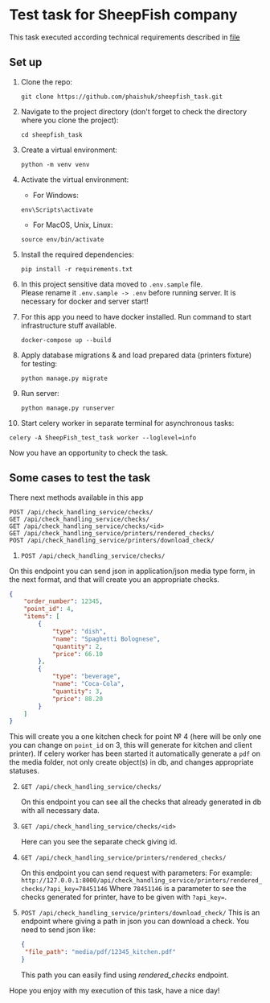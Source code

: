 # Test task for SheepFish company

This task executed according technical requirements described in [file](https://docs.google.com/document/d/1Dxp5BM7j3mcQ5lZRRL7yS9orFQypfp4CkozAgYy0PDs/edit)

## Set up

1. Clone the repo:
    ```shell
    git clone https://github.com/phaishuk/sheepfish_task.git
    ```
2. Navigate to the project directory (don't forget to check the directory where you clone the project):

    ```shell
    cd sheepfish_task
    ```

3. Create a virtual environment:
    ```shell
    python -m venv venv
    ```

4. Activate the virtual environment:

   - For Windows:
   ```shell
   env\Scripts\activate
   ```
   - For MacOS, Unix, Linux:
   ```shell
   source env/bin/activate
   ```
   
5. Install the required dependencies:
   ```shell
   pip install -r requirements.txt
   ```
6. In this project sensitive data moved to `.env.sample` file. \
   Please rename it `.env.sample -> .env` before running server.
   It is necessary for docker and server start!

7. For this app you need to have docker installed. Run command to start infrastructure stuff available.
   ```shell
   docker-compose up --build
   ```

8. Apply database migrations & and load prepared data (printers fixture) for testing:
   ```shell
   python manage.py migrate
   ```

9. Run server:

   ```shell
   python manage.py runserver
   ```
10. Start celery worker in separate terminal for asynchronous tasks:
   ```shell
   celery -A SheepFish_test_task worker --loglevel=info
   ```


   Now you have an opportunity to check the task.

## Some cases to test the task

There next methods available in this app

   ```shell
   POST /api/check_handling_service/checks/
   GET /api/check_handling_service/checks/
   GET /api/check_handling_service/checks/<id>
   GET /api/check_handling_service/printers/rendered_checks/
   POST /api/check_handling_service/printers/download_check/
   ```

1. `POST /api/check_handling_service/checks/`

On this endpoint you can send json in application/json media type form, in the next format, 
and that will create you an appropriate checks.

   ```json
   {
       "order_number": 12345,
       "point_id": 4,
       "items": [
           {
               "type": "dish",
               "name": "Spaghetti Bolognese",
               "quantity": 2,
               "price": 66.10
           },
           {
               "type": "beverage",
               "name": "Coca-Cola",
               "quantity": 3,
               "price": 88.20
           }
       ]
   }
   ```



This will create you a one kitchen check for point № 4 
(here will be only one you can change on `point_id` on 3, this will generate for kitchen and client printer). 
If celery worker has been started it automatically generate a `pdf` on the media folder, not only create object(s) in db, 
and changes appropriate statuses.

2. `GET /api/check_handling_service/checks/`

   On this endpoint you can see all the checks that already generated in db with all necessary data.

3. `GET /api/check_handling_service/checks/<id>`

   Here can you see the separate check giving id.

4. `GET /api/check_handling_service/printers/rendered_checks/`

   On this endpoint you can send request with parameters:
   For example:
   `http://127.0.0.1:8000/api/check_handling_service/printers/rendered_checks/?api_key=78451146`
   Where `78451146` is a parameter to see the checks generated for printer, have to be given with `?api_key=`.

5. `POST /api/check_handling_service/printers/download_check/`
   This is an endpoint where giving a path in json you can download a check.
   You need to send json like:
   ```json
   {
    "file_path": "media/pdf/12345_kitchen.pdf"
   }
   ```
   This path you can easily find using _rendered_checks_ endpoint.


Hope you enjoy with my execution of this task, have a nice day!
